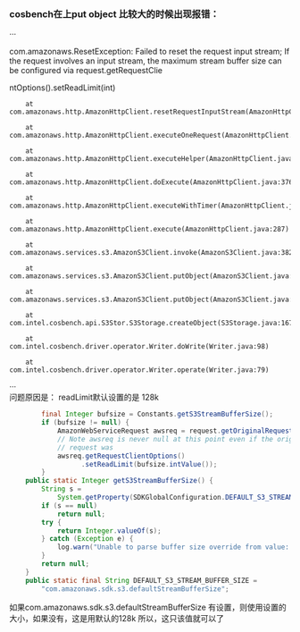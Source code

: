 ### cosbench在上put object 比较大的时候出现报错：  

···

com.amazonaws.ResetException: Failed to reset the request input stream; If the request involves an input stream, the maximum stream buffer size can be configured via request.getRequestClie

ntOptions().setReadLimit(int)

        at com.amazonaws.http.AmazonHttpClient.resetRequestInputStream(AmazonHttpClient.java:955)

        at com.amazonaws.http.AmazonHttpClient.executeOneRequest(AmazonHttpClient.java:783)

        at com.amazonaws.http.AmazonHttpClient.executeHelper(AmazonHttpClient.java:607)

        at com.amazonaws.http.AmazonHttpClient.doExecute(AmazonHttpClient.java:376)

        at com.amazonaws.http.AmazonHttpClient.executeWithTimer(AmazonHttpClient.java:338)

        at com.amazonaws.http.AmazonHttpClient.execute(AmazonHttpClient.java:287)

        at com.amazonaws.services.s3.AmazonS3Client.invoke(AmazonS3Client.java:3826)

        at com.amazonaws.services.s3.AmazonS3Client.putObject(AmazonS3Client.java:1405)

        at com.amazonaws.services.s3.AmazonS3Client.putObject(AmazonS3Client.java:1270)

        at com.intel.cosbench.api.S3Stor.S3Storage.createObject(S3Storage.java:167)

        at com.intel.cosbench.driver.operator.Writer.doWrite(Writer.java:98)

        at com.intel.cosbench.driver.operator.Writer.operate(Writer.java:79)

···  
问题原因是：
readLimit默认设置的是 128k  
```java  
        final Integer bufsize = Constants.getS3StreamBufferSize();
        if (bufsize != null) {
            AmazonWebServiceRequest awsreq = request.getOriginalRequest();
            // Note awsreq is never null at this point even if the original
            // request was
            awsreq.getRequestClientOptions()
                  .setReadLimit(bufsize.intValue());
        }   
    public static Integer getS3StreamBufferSize() {
        String s =
            System.getProperty(SDKGlobalConfiguration.DEFAULT_S3_STREAM_BUFFER_SIZE);
        if (s == null)
            return null;
        try {
            return Integer.valueOf(s);
        } catch (Exception e) {
            log.warn("Unable to parse buffer size override from value: " + s);
        }
        return null;
    } 
    public static final String DEFAULT_S3_STREAM_BUFFER_SIZE =
        "com.amazonaws.sdk.s3.defaultStreamBufferSize";
```  
如果com.amazonaws.sdk.s3.defaultStreamBufferSize 有设置，则使用设置的大小，如果没有，这是用默认的128k
所以，这只该值就可以了
